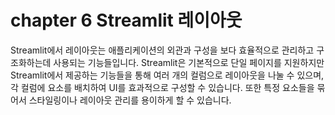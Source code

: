 # chapter 6 Streamlit 레이아웃
Streamlit에서 레이아웃는 애플리케이션의 외관과 구성을 보다 효율적으로 관리하고 구조화하는데 사용되는 기능들입니다. Streamlit은 기본적으로 단일 페이지를 지원하지만 Streamlit에서 제공하는 기능들을 통해 여러 개의 컬럼으로 레이아웃을 나눌 수 있으며, 각 컬럼에 요소를 배치하여 UI를 효과적으로 구성할 수 있습니다. 또한 특정 요소들을 묶어서 스타일링이나 레이아웃 관리를 용이하게 할 수 있습니다. 

